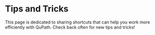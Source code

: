 # Tips and Tricks

This page is dedicated to sharing shortcuts that can help you work more efficiently with QuPath. Check back often for new tips and tricks!